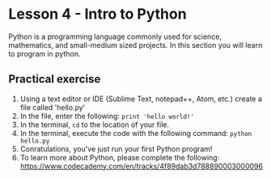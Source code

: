 # Lesson 4 - Intro to Python
Python is a programming language commonly used for science, mathematics, and small-medium sized projects. In this section you will learn to program in python.

## Practical exercise
1. Using a text editor or IDE (Sublime Text, notepad++, Atom, etc.) create a file called 'hello.py'
2. In the file, enter the following: `print 'hello world!'`
3. In the terminal, `cd` to the location of your file.
4. In the terminal, execute the code with the following command: `python hello.py`
5. Conratulations, you've just run your first Python program!
6. To learn more about Python, please complete the following: <https://www.codecademy.com/en/tracks/4f89dab3d788890003000096>
